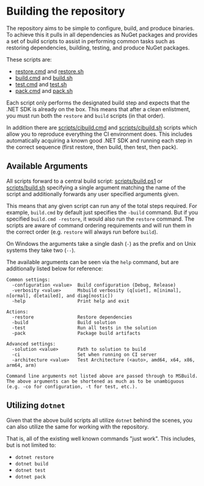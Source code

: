 # Building the repository

The repository aims to be simple to configure, build, and produce binaries. To achieve this it pulls in all dependencies as NuGet packages and provides a set of build scripts to assist in performing common tasks such as restoring dependencies, building, testing, and produce NuGet packages.

These scripts are:
 * [restore.cmd](../../restore.cmd) and [restore.sh](../../restore.sh)
 * [build.cmd](../../build.cmd) and [build.sh](../../build.sh)
 * [test.cmd](../../test.cmd) and [test.sh](../../test.sh)
 * [pack.cmd](../../pack.cmd) and [pack.sh](../../pack.sh)

Each script only performs the designated build step and expects that the .NET SDK is already on the box. This means that after a clean enlistment, you must run both the `restore` and `build` scripts (in that order).

In addition there are [scripts/cibuild.cmd](../../scripts/cibuild.cmd) and [scripts/cibuild.sh](../../scripts/cibuild.sh) scripts which allow you to reproduce everything the CI environment does. This includes automatically acquiring a known good .NET SDK and running each step in the correct sequence (first restore, then build, then test, then pack).

## Available Arguments

All scripts forward to a central build script: [scripts/build.ps1](../../scripts/build.ps1) or [scripts/build.sh](../../scripts/build.sh) specifying a single argument matching the name of the script and additionally forwards any user specified arguments given.

This means that any given script can run any of the total steps required. For example, `build.cmd` by default just specifies the `-build` command.  But if you specified `build.cmd -restore`, it would also run the `restore` command. The scripts are aware of command ordering requirements and will run them in the correct order (e.g. `restore` will always run before `build`).

On Windows the arguments take a single dash (`-`) as the prefix and on Unix systems they take two (`--`).

The available arguments can be seen via the `help` command, but are additionally listed below for reference:
```
Common settings:
  -configuration <value>  Build configuration (Debug, Release)
  -verbosity <value>      Msbuild verbosity (q[uiet], m[inimal], n[ormal], d[etailed], and diag[nostic])
  -help                   Print help and exit

Actions:
  -restore                Restore dependencies
  -build                  Build solution
  -test                   Run all tests in the solution
  -pack                   Package build artifacts

Advanced settings:
  -solution <value>       Path to solution to build
  -ci                     Set when running on CI server
  -architecture <value>   Test Architecture (<auto>, amd64, x64, x86, arm64, arm)

Command line arguments not listed above are passed through to MSBuild.
The above arguments can be shortened as much as to be unambiguous (e.g. -co for configuration, -t for test, etc.).
```

## Utilizing `dotnet`

Given that the above build scripts all utilize `dotnet` behind the scenes, you can also utilize the same for working with the repository.

That is, all of the existing well known commands "just work". This includes, but is not limited to:
 * `dotnet restore`
 * `dotnet build`
 * `dotnet test`
 * `dotnet pack`
